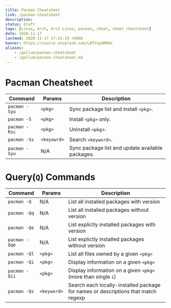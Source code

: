 ```yaml
---
title: Pacman Cheatsheet
link: /pacman-cheatsheet
description: 
status: draft
tags: [Linux, Arch, Arch Linux, pacman, cheat, sheet cheatsheet]
date: 2020-11-17
lastmod: 2020-11-17 17:15:19 +0900
banner: https://source.unsplash.com/L8fVzpAMHkU
aliases:
    - /gollum/pacman-cheatsheet
    - /gollum/pacman-cheatsheet.md
---
```


# Pacman Cheatsheet

| Command | Params | Description |
|---|---|---|
|`pacman -Syu` | `<pkg>` | Sync package list and install `<pkg>`. |
|`pacman -S` | `<pkg>` | Install `<pkg>` only.  |
|`pacman -Rsc` | `<pkg>` | Uninstall `<pkg`>. |
|`pacman -Ss` | `<keyowrd>` | Search `<keyword>`. |
|`pacman -Syu` | N/A | Sync package list and update available packages. |


# Query(`Q`) Commands

| Command | Params | Description |
|---|---|---|
|`pacman -Q` | N/A | List all installed packages with version |
|`pacman -Qq` | N/A | List all installed packages without version |
|`pacman -Qe` | N/A | List explictly installed packages with version |
|`pacman -Qqe` | N/A | List explictly installed packages without version |
|`pacman -Ql` | `<pkg>` | List all files owned by a given `<pkg>` |
|`pacman -Qi` | `<pkg>` | Display information on a given `<pkg>` |
|`pacman -Qii` | `<pkg>` | Display information on a given `<pkg>` (more than single `i`)|
|`pacman -Qs` | `<keyword>` | Search each locally-installed package for names or descriptions that match regexp|

